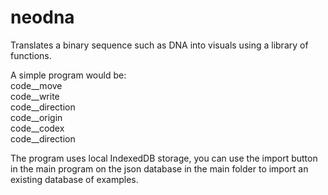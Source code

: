 # neodna
Translates a binary sequence such as DNA into visuals using a library of functions.

A simple program would be:  
code__move  
code__write  
code__direction  
code__origin  
code__codex  
code__direction  

The program uses local IndexedDB storage, you can use the import button in the main program on the 
json database in the main folder to import an existing database of examples.
